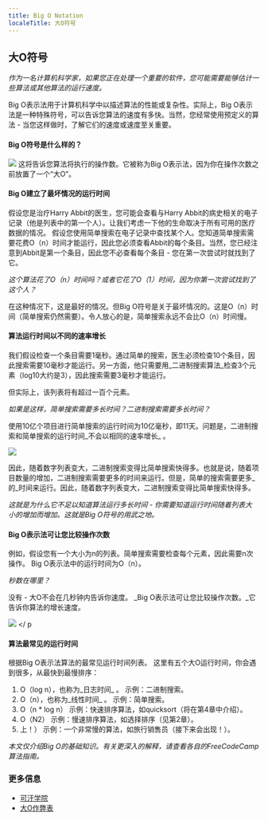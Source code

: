 ```yaml
---
title: Big O Notation
localeTitle: 大O符号
---
```

## 大O符号

_作为一名计算机科学家，如果您正在处理一个重要的软件，您可能需要能够估计一些算法或其他算法的运行速度。_

Big O表示法用于计算机科学中以描述算法的性能或复杂性。实际上，Big O表示法是一种特殊符号，可以告诉您算法的速度有多快。当然，您经常使用预定义的算法 - 当您这样做时，了解它们的速度或速度至关重要。

#### Big O符号是什么样的？

![](https://user-images.githubusercontent.com/5860906/31781171-74c6b48a-b500-11e7-9626-f715b37b10f0.png) 这将告诉您算法将执行的操作数。它被称为Big O表示法，因为你在操作次数之前放置了一个“大O”。  

#### Big O建立了最坏情况的运行时间

假设您是治疗Harry Abbit的医生，您可能会查看与Harry Abbit的病史相关的电子记录（他是列表中的第一个人）。让我们考虑一下他的生命取决于所有可用的医疗数据的情况。 假设您使用简单搜索在电子记录中查找某个人。您知道简单搜索需要花费O（n）时间才能运行，因此您必须查看Abbit的每个条目。当然，您已经注意到Abbit是第一个条目，因此您不必查看每个条目 - 您在第一次尝试时就找到了它。

_这个算法花了O（n）时间吗？或者它花了O（1）时间，因为你第一次尝试找到了这个人？_

在这种情况下，这是最好的情况。但Big O符号是关于最坏情况的。这是O（n）时间（简单搜索仍然需要）。令人放心的是，简单搜索永远不会比O（n）时间慢。

#### 算法运行时间以不同的速率增长

我们假设检查一个条目需要1毫秒。通过简单的搜索，医生必须检查10个条目，因此搜索需要10毫秒才能运行。另一方面，他只需要用_二进制搜索算法_检查3个元素（log10大约是3），因此搜索需要3毫秒才能运行。

但实际上，该列表将有超过一百个元素。

_如果是这样，简单搜索需要多长时间？二进制搜索需要多长时间？_

使用10亿个项目进行简单搜索的运行时间为10亿毫秒，即11天。问题是，二进制搜索和简单搜索的运行时间_不会以相同的速率增长_ 。

![](https://user-images.githubusercontent.com/5860906/31781165-723a053c-b500-11e7-937c-7b33db281efe.png)

因此，随着数字列表变大，二进制搜索变得比简单搜索快得多。也就是说，随着项目数量的增加，二进制搜索需要更多的时间来运行。但是，简单的搜索需要更多_的_时间来运行。因此，随着数字列表变大，二进制搜索变得比简单搜索快得多。

_这就是为什么它不足以知道算法运行多长时间 - 你需要知道运行时间随着列表大小的增加而增加。这就是Big O符号的用武之地。_

#### Big O表示法可让您比较操作次数

例如，假设您有一个大小为n的列表。简单搜索需要检查每个元素，因此需要n次操作。 Big O表示法中的运行时间为O（n）。

_秒数在哪里？_

没有 - 大O不会在几秒钟内告诉你速度。 _Big O表示法可让您比较操作次数。_它告诉你算法的增长速度。

![](https://user-images.githubusercontent.com/5860906/31781175-768c208e-b500-11e7-9718-e632d1391e2d.png) </ p

#### 算法最常见的运行时间

根据Big O表示法算法的最常见运行时间列表。 这里有五个大O运行时间，你会遇到很多，从最快到最慢排序：

1.  O（log n），也称为_日志时间_ 。 示例：二进制搜索。
2.  O（n），也称为_线性时间_ 。 示例：简单搜索。
3.  O（n \* log n） 示例：快速排序算法，如quicksort（将在第4章中介绍）。
4.  O（N2） 示例：慢速排序算法，如选择排序（见第2章）。
5.  上！） 示例：一个非常慢的算法，如旅行销售员（接下来会出现！）。

_本文仅介绍Big O的基础知识。有关更深入的解释，请查看各自的FreeCodeCamp算法指南。_

### 更多信息

*   [可汗学院](https://www.khanacademy.org/computing/computer-science/algorithms/asymptotic-notation/a/big-o-notation)
*   [大O作弊表](http://bigocheatsheet.com/)